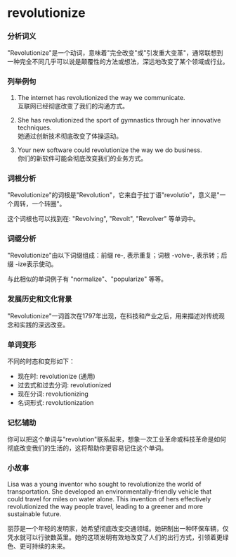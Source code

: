 # revolutionize

### 分析词义

  

"Revolutionize"是一个动词，意味着"完全改变"或"引发重大变革"，通常联想到一种完全不同几乎可以说是颠覆性的方法或想法，深远地改变了某个领域或行业。

  

### 列举例句

  

1.  The internet has revolutionized the way we communicate.  
    互联网已经彻底改变了我们的沟通方式。
    
      
    
2.  She has revolutionized the sport of gymnastics through her innovative techniques.  
    她通过创新技术彻底改变了体操运动。
    
      
    
3.  Your new software could revolutionize the way we do business.  
    你们的新软件可能会彻底改变我们的业务方式。
    
      
    

  

### 词根分析

  

"Revolutionize"的词根是"Revolution"，它来自于拉丁语"revolutio"，意义是"一个周转，一个转圈"。

  

这个词根也可以找到在: "Revolving", "Revolt", "Revolver" 等单词中。

  

### 词缀分析

  

"Revolutionize"由以下词缀组成：前缀 re-, 表示重复；词根 -volve-, 表示转；后缀 -ize表示使动。

  

与此相似的单词例子有 "normalize"、"popularize" 等等。

  

### 发展历史和文化背景

  

"Revolutionize"一词首次在1797年出现，在科技和产业之后，用来描述对传统观念和实践的深远改变。

  

### 单词变形

  

不同的时态和变形如下：

  

*   现在时: revolutionize (通用)
*   过去式和过去分词: revolutionized
*   现在分词: revolutionizing
*   名词形式: revolutionization

  

### 记忆辅助

  

你可以把这个单词与"revolution"联系起来，想象一次工业革命或科技革命是如何彻底改变我们的生活的，这将帮助你更容易记住这个单词。

  

### 小故事

  

Lisa was a young inventor who sought to revolutionize the world of transportation. She developed an environmentally-friendly vehicle that could travel for miles on water alone. This invention of hers effectively revolutionized the way people travel, leading to a greener and more sustainable future.

  

丽莎是一个年轻的发明家，她希望彻底改变交通领域。她研制出一种环保车辆，仅凭水就可以行驶数英里。她的这项发明有效地改变了人们的出行方式，引领着更绿色、更可持续的未来。
